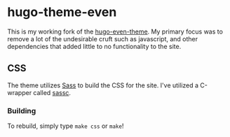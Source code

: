 # hugo-theme-even

This is my working fork of the [hugo-even-theme](https://github.com/olOwOlo/hugo-theme-even). My primary focus was to remove a lot of the undesirable cruft such as javascript, and other dependencies that added little to no functionality to the site.

## CSS
The theme utilizes [Sass](https://sass-lang.com/) to build the CSS for the site.
I've utilized a C-wrapper called [sassc](https://github.com/sass/sassc).

### Building
To rebuild, simply type `make css` or `make`!
